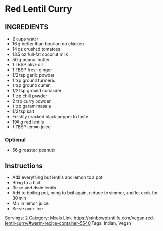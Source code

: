 # Red Lentil Curry
## INGREDIENTS
- 2 cups water
- 16 g better than bouillon no chicken
- 14 oz crushed tomatoes
- 13.5 oz full-fat coconut milk
- 50 g peanut butter
- 1 TBSP olive oil
- 1 TBSP fresh ginger
- 1/2 tsp garlic powder
- 1 tsp ground turmeric
- 1 tsp ground cumin
- 1/2 tsp ground coriander
- 1 tsp chili powder
- 2 tsp curry powder
- 1 tsp garam masala
- 1/2 tsp salt
- Freshly cracked black pepper to taste
- 190 g red lentils
- 1 TBSP lemon juice
### Optional
- 56 g roasted peanuts
## Instructions
- Add everything but lentils and lemon to a pot
- Bring to a boil
- Rinse and drain lentils
- Add to boiling pot, bring to boil again, reduce to simmer, and let cook for 30 min
- Mix in lemon juice
- Serve over rice

Servings: 2
Category: Meals
Link: https://rainbowplantlife.com/vegan-red-lentil-curry/#wprm-recipe-container-5540
Tags: Indian, Vegan
